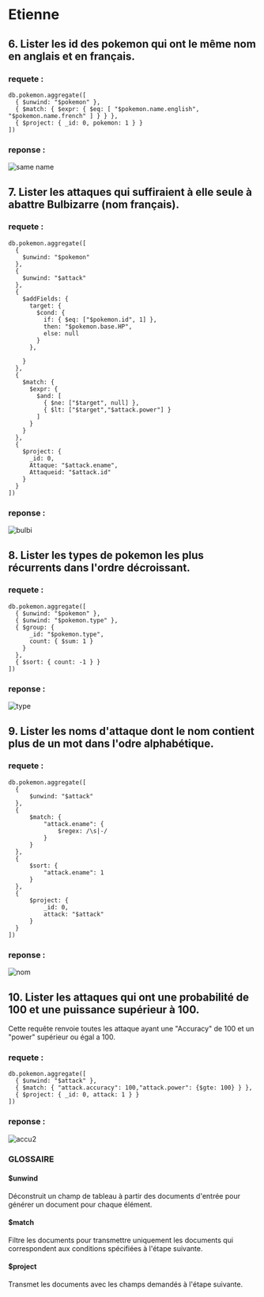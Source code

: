 # Etienne

## 6. Lister les id des pokemon qui ont le même nom en anglais et en français.

### requete :

```
db.pokemon.aggregate([
  { $unwind: "$pokemon" },
  { $match: { $expr: { $eq: [ "$pokemon.name.english", "$pokemon.name.french" ] } } },
  { $project: { _id: 0, pokemon: 1 } }
])
```

### reponse :

![same name](/reponses/same_name.png)

## 7. Lister les attaques qui suffiraient à elle seule à abattre Bulbizarre (nom français).

### requete :

```
db.pokemon.aggregate([
  {
    $unwind: "$pokemon"
  },
  {
    $unwind: "$attack"
  },
  {
    $addFields: {
      target: {
        $cond: {
          if: { $eq: ["$pokemon.id", 1] },
          then: "$pokemon.base.HP",
          else: null
        }
      },

    }
  },
  {
    $match: {
      $expr: {
        $and: [
          { $ne: ["$target", null] },
          { $lt: ["$target","$attack.power"] }
        ]
      }
    }
  },
  {
    $project: {
      _id: 0,
      Attaque: "$attack.ename",
      Attaqueid: "$attack.id"
    }
  }
])
```

### reponse :

![bulbi](/reponses/os_bulbi.png)

## 8. Lister les types de pokemon les plus récurrents dans l'ordre décroissant.

### requete :

```
db.pokemon.aggregate([
  { $unwind: "$pokemon" },
  { $unwind: "$pokemon.type" },
  { $group: {
      _id: "$pokemon.type",
      count: { $sum: 1 }
    }
  },
  { $sort: { count: -1 } }
])
```

### reponse :

![type](/reponses/types.png)

## 9. Lister les noms d'attaque dont le nom contient plus de un mot dans l'odre alphabétique.

### requete :

```
db.pokemon.aggregate([
  {
      $unwind: "$attack"
  },
  {
      $match: {
          "attack.ename": {
              $regex: /\s|-/
          }
      }
  },
  {
      $sort: {
          "attack.ename": 1
      }
  },
  {
      $project: {
          _id: 0,
          attack: "$attack"
      }
  }
])
```

### reponse :

![nom](/reponses/spaceinattack2.png)

## 10. Lister les attaques qui ont une probabilité de 100 et une puissance supérieur à 100.

Cette requête renvoie toutes les attaque ayant une "Accuracy" de 100 et un "power" supérieur ou égal a 100.

### requete :

```
db.pokemon.aggregate([
  { $unwind: "$attack" },
  { $match: { "attack.accuracy": 100,"attack.power": {$gte: 100} } },
  { $project: { _id: 0, attack: 1 } }
])
```

### reponse :

![accu2](/reponses/accu_power.png)

### GLOSSAIRE

#### $unwind

Déconstruit un champ de tableau à partir des documents d'entrée pour générer un document pour chaque élément.

#### $match

Filtre les documents pour transmettre uniquement les documents qui correspondent aux conditions spécifiées à l'étape suivante.

#### $project

Transmet les documents avec les champs demandés à l'étape suivante.

